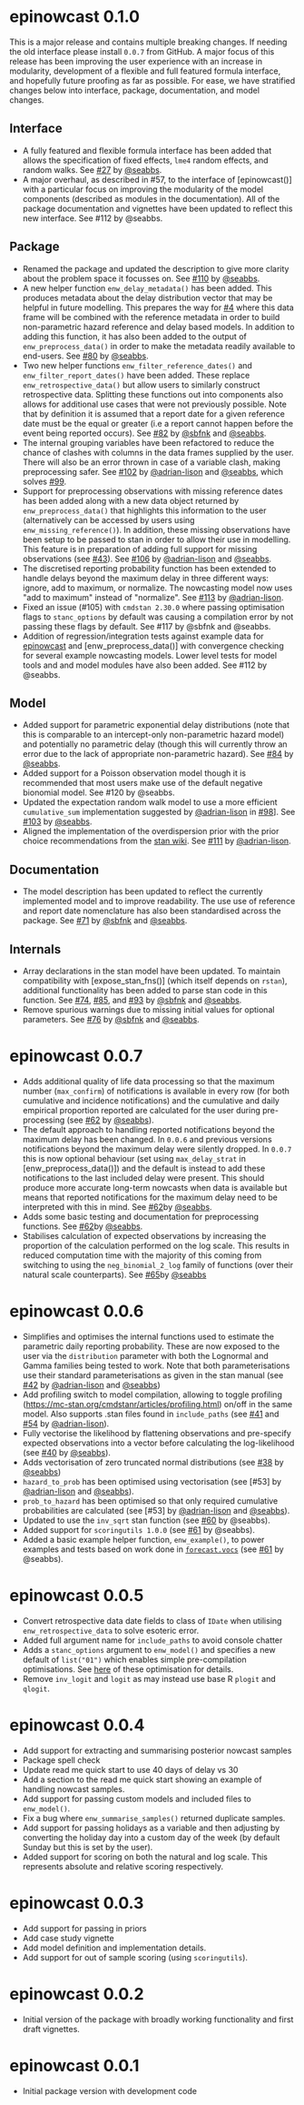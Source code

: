 # epinowcast 0.1.0

This is a major release and contains multiple breaking changes. If needing the old interface please install `0.0.7` from GitHub. A major focus of this release has been improving the user experience with an increase in modularity, development of a flexible and full featured formula interface, and hopefully future proofing as far as possible. For ease, we have stratified changes below into interface, package, documentation, and model changes.

## Interface

* A fully featured and flexible formula interface has been added that allows the specification of fixed effects, `lme4` random effects, and random walks. See [#27](https://github.com/epiforecasts/epinowcast/pull/27) by [@seabbs](https://github.com/seabbs).
* A major overhaul, as described in #57, to the interface of [epinowcast()] with a particular focus on improving the modularity of the model components (described as modules in the documentation). All of the package documentation and vignettes have been updated to reflect this new interface. See #112 by @seabbs.

## Package

* Renamed the package and updated the description to give more clarity about the problem space it focusses on. See [#110](https://github.com/epiforecasts/epinowcast/pull/110) by [@seabbs](https://github.com/seabbs).
* A new helper function `enw_delay_metadata()` has been added. This produces metadata about the delay distribution vector that may be helpful in future modelling. This prepares the way for [#4](https://github.com/epiforecasts/epinowcast/issues/4) where this data frame will be combined with the reference metadata in order to build non-parametric hazard reference and delay based models. In addition to adding this function, it has also been added to the output of `enw_preprocess_data()` in order to make the metadata readily available to end-users. See [#80](https://github.com/epiforecasts/epinowcast/pull/80) by [@seabbs](https://github.com/seabbs).
* Two new helper functions `enw_filter_reference_dates()` and `enw_filter_report_dates()` have been added. These replace `enw_retrospective_data()` but allow users to similarly construct retrospective data. Splitting these functions out into components also allows for additional use cases that were not previously possible. Note that by definition it is assumed that a report date for a given reference date must be the equal or greater (i.e a report cannot happen before the event being reported occurs). See [#82](https://github.com/epiforecasts/epinowcast/pull/82) by [@sbfnk](https://github.com/sbfnk) and [@seabbs](https://github.com/seabbs).
* The internal grouping variables have been refactored to reduce the chance of clashes with columns in the data frames supplied by the user. There will also be an error thrown in case of a variable clash, making preprocessing safer. See [#102](https://github.com/epiforecasts/epinowcast/pull/102) by [@adrian-lison](https://github.com/adrian-lison) and [@seabbs](https://github.com/seabbs), which solves [#99](https://github.com/epiforecasts/epinowcast/issues/99).
* Support for preprocessing observations with missing reference dates has been added along with a new data object returned by `enw_preprocess_data()` that highlights this information to the user (alternatively can be accessed by users using `enw_missing_reference()`). In addition, these missing observations have been setup to be passed to stan in order to allow their use in modelling. This feature is in preparation of adding full support for missing observations (see [#43](https://github.com/epiforecasts/epinowcast/issues/43)). See 
[#106](https://github.com/epiforecasts/epinowcast/pull/106) by [@adrian-lison](https://github.com/adrian-lison) and [@seabbs](https://github.com/seabbs).
* The discretised reporting probability function has been extended to handle delays beyond the maximum delay in three different ways: ignore, add to maximum, or normalize. The nowcasting model now uses "add to maximum" instead of "normalize". See [#113](https://github.com/epiforecasts/epinowcast/pull/113) by [@adrian-lison](https://github.com/adrian-lison).
* Fixed an issue (#105) with `cmdstan 2.30.0` where passing optimisation flags to `stanc_options` by default was causing a compilation error by not passing these flags by default. See #117 by @sbfnk and @seabbs.
* Addition of regression/integration tests against example data for [epinowcast]() and [enw_preprocess_data()] with convergence checking for several example nowcasting models. Lower level tests for model tools and and model modules have also been added. See #112 by @seabbs.

## Model

* Added support for parametric exponential delay distributions (note that this is comparable to an intercept-only non-parametric hazard model) and potentially no parametric delay (though this will currently throw an error due to the lack of appropriate non-parametric hazard). See [#84](https://github.com/epiforecasts/epinowcast/pull/84) by [@seabbs](https://github.com/seabbs).
* Added support for a Poisson observation model though it is recommended that most users make use of the default negative bionomial model. See #120 by @seabbs.
* Updated the expectation random walk model to use a more efficient `cumulative_sum` implementation suggested by [@adrian-lison](https://github.com/adrian-lison) in [#98](https://github.com/epiforecasts/epinowcast/issues/98)]. See [#103](https://github.com/epiforecasts/epinowcast/pull/103/) by [@seabbs](https://github.com/seabbs).
* Aligned the implementation of the overdispersion prior with the prior choice recommendations from the [stan wiki](https://github.com/stan-dev/stan/wiki/Prior-Choice-Recommendations). See [#111](https://github.com/epiforecasts/epinowcast/pull/111) by [@adrian-lison](https://github.com/adrian-lison).

## Documentation

* The model description has been updated to reflect the currently implemented model and to improve readability. The use use of reference and report date nomenclature has also been standardised across the package. See [#71](https://github.com/epiforecasts/epinowcast/pull/71) by [@sbfnk](https://github.com/sbfnk) and [@seabbs](https://github.com/seabbs).

## Internals

* Array declarations in the stan model have been updated. To maintain compatibility with [expose_stan_fns()] (which itself depends on `rstan`), additional functionality has been added to parse stan code in this function. See [#74](https://github.com/epiforecasts/epinowcast/issues/74), [#85](https://github.com/epiforecasts/epinowcast/pull/85#issuecomment-1172010003), and [#93](https://github.com/epiforecasts/epinowcast/pull/93) by [@sbfnk](https://github.com/sbfnk) and [@seabbs](https://github.com/seabbs).
* Remove spurious warnings due to missing initial values for optional parameters. See [#76](https://github.com/epiforecasts/epinowcast/issues/75) by [@sbfnk](https://github.com/sbfnk) and [@seabbs](https://github.com/seabbs).


# epinowcast 0.0.7

* Adds additional quality of life data processing so that the maximum number (`max_confirm`) of notifications is available in every row (for both cumulative and incidence notifications) and the cumulative and daily empirical proportion reported are calculated for the user during pre-processing (see [#62](https://github.com/epiforecasts/epinowcast/pull/62) by [@seabbs](https://github.com/seabbs)). 
* The default approach to handling reported notifications beyond the maximum delay has been changed. In `0.0.6` and previous versions notifications beyond the maximum delay were silently dropped. In `0.0.7` this is now optional behaviour (set using `max_delay_strat` in [enw_preprocess_data()]) and the default is instead to add these notifications to the last included delay were present. This should produce more accurate long-term nowcasts when data is available but means that reported notifications for the maximum delay need to be interpreted with this in mind. See [#62](https://github.com/epiforecasts/epinowcast/pull/62)by [@seabbs](https://github.com/seabbs).
* Adds some basic testing and documentation for preprocessing functions. See [#62](https://github.com/epiforecasts/epinowcast/pull/62)by [@seabbs](https://github.com/seabbs).
* Stabilises calculation of expected observations by increasing the proportion of the calculation performed on the log scale. This results in reduced computation time with the majority of this coming from switching to using the `neg_binomial_2_log` family of functions (over their natural scale counterparts). See [#65](https://github.com/epiforecasts/epinowcast/pull/65)by [@seabbs](https://github.com/seabbs)

# epinowcast 0.0.6

* Simplifies and optimises the internal functions used to estimate the parametric daily reporting probability. These are now exposed to the user via the `distribution` parameter with both the Lognormal and Gamma families being tested to work. Note that both parameterisations use their standard parameterisations as given in the stan manual (see [#42](https://github.com/epiforecasts/epinowcast/pull/42) by [@adrian-lison](https://github.com/adrian-lison) and [@seabbs](https://github.com/seabbs))
* Add profiling switch to model compilation, allowing to toggle profiling (https://mc-stan.org/cmdstanr/articles/profiling.html) on/off in the same model. Also supports .stan files found in `include_paths` (see [#41](https://github.com/epiforecasts/epinowcast/pull/41) and [#54](https://github.com/epiforecasts/epinowcast/pull/54) by [@adrian-lison](https://github.com/adrian-lison)).
* Fully vectorise the likelihood by flattening observations and pre-specify expected observations into a vector before calculating the log-likelihood (see [#40](https://github.com/epiforecasts/epinowcast/pull/40) by [@seabbs](https://github.com/seabbs)).
* Adds vectorisation of zero truncated normal distributions (see [#38](https://github.com/epiforecasts/epinowcast/pull/38) by [@seabbs](https://github.com/seabbs))
* `hazard_to_prob` has been optimised using vectorisation (see [#53] by [@adrian-lison](https://github.com/adrian-lison) and [@seabbs](https://github.com/seabbs)).
* `prob_to_hazard` has been optimised so that only required cumulative probabilities are calculated (see [#53] by [@adrian-lison](https://github.com/adrian-lison) and [@seabbs](https://github.com/seabbs)).
* Updated to use  the `inv_sqrt` stan function (see [#60](https://github.com/epiforecasts/epinowcast/pull/60) by @seabbs).
* Added support for `scoringutils 1.0.0` (see [#61](https://github.com/epiforecasts/epinowcast/pull/61) by @seabbs). 
* Added a basic example helper function, `enw_example()`, to power examples and tests based on work done in [`forecast.vocs`](https://epiforecasts.io/forecast.vocs/) (see [#61](https://github.com/epiforecasts/epinowcast/pull/61) by @seabbs).

# epinowcast 0.0.5

* Convert retrospective data date fields to class of `IDate` when utilising `enw_retrospective_data` to solve esoteric error.
* Added full argument name for `include_paths` to avoid console chatter
* Adds a `stanc_options` argument to `enw_model()` and specifies a new default of `list("01")` which enables simple pre-compilation optimisations. See [here](https://blog.mc-stan.org/2022/02/15/release-of-cmdstan-2-29/) of these optimisation for details.
* Remove `inv_logit` and `logit` as may instead use base R `plogit` and `qlogit`.

# epinowcast 0.0.4

* Add support for extracting and summarising posterior nowcast samples
* Package spell check
* Update read me quick start to use 40 days of delay vs 30
* Add a section to the read me quick start showing an example of handling nowcast samples.
* Add support for passing custom models and included files to `enw_model()`.
* Fix a bug where `enw_summarise_samples()` returned duplicate samples.
* Add support for passing holidays as a variable and then adjusting by converting the holiday day into a custom day of the week (by default Sunday but this is set by the user).
* Added support for scoring on both the natural and log scale. This represents absolute and relative scoring respectively.

# epinowcast 0.0.3

* Add support for passing in priors
* Add case study vignette
* Add model definition and implementation details.
* Add support for out of sample scoring (using `scoringutils`).

# epinowcast 0.0.2

* Initial version of the package with broadly working functionality and first draft vignettes.

# epinowcast 0.0.1

* Initial package version with development code
